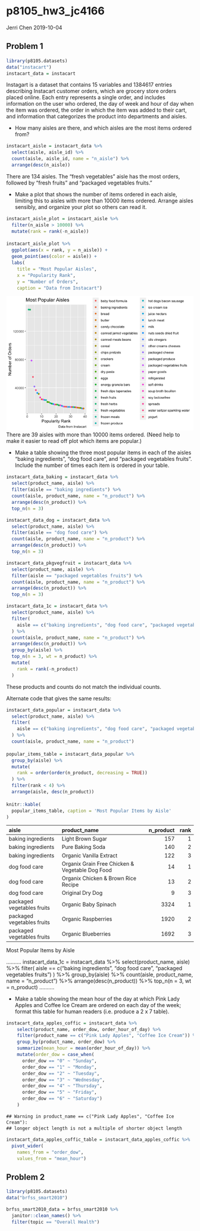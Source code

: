 p8105\_hw3\_jc4166
================
Jerri Chen
2019-10-04

## Problem 1

``` r
library(p8105.datasets)
data("instacart")
instacart_data = instacart
```

Instagart is a dataset that contains 15 variables and 1384617 entries
describing Instacart customer orders, which are grocery store orders
placed online. Each entry represents a single order, and includes
information on the user who ordered, the day of week and hour of day
when the item was ordered, the order in which the item was added to
their cart, and information that categorizes the product into
departments and aisles.

  - How many aisles are there, and which aisles are the most items
    ordered from?

<!-- end list -->

``` r
instacart_aisle = instacart_data %>%
  select(aisle, aisle_id) %>% 
  count(aisle, aisle_id, name = "n_aisle") %>% 
  arrange(desc(n_aisle))
```

There are 134 aisles. The “fresh vegetables” aisle has the most orders,
followed by “fresh fruits” and “packaged vegetables fruits.”

  - Make a plot that shows the number of items ordered in each aisle,
    limiting this to aisles with more than 10000 items ordered. Arrange
    aisles sensibly, and organize your plot so others can read it.

<!-- end list -->

``` r
instacart_aisle_plot = instacart_aisle %>% 
  filter(n_aisle > 10000) %>% 
  mutate(rank = rank(-n_aisle))

instacart_aisle_plot %>% 
  ggplot(aes(x = rank, y = n_aisle)) + 
  geom_point(aes(color = aisle)) +
  labs(
    title = "Most Popular Aisles",
    x = "Popularity Rank",
    y = "Number of Orders",
    caption = "Data from Instacart")
```

![](p8105_hw3_jc4166_files/figure-gfm/unnamed-chunk-3-1.png)<!-- -->
There are 39 aisles with more than 10000 items ordered. (Need help to
make it easier to read off plot which items are popular.)

  - Make a table showing the three most popular items in each of the
    aisles “baking ingredients”, “dog food care”, and “packaged
    vegetables fruits”. Include the number of times each item is ordered
    in your table.

<!-- end list -->

``` r
instacart_data_baking = instacart_data %>% 
  select(product_name, aisle) %>% 
  filter(aisle == "baking ingredients") %>% 
  count(aisle, product_name, name = "n_product") %>% 
  arrange(desc(n_product)) %>% 
  top_n(n = 3)
```

``` r
instacart_data_dog = instacart_data %>% 
  select(product_name, aisle) %>% 
  filter(aisle == "dog food care") %>% 
  count(aisle, product_name, name = "n_product") %>% 
  arrange(desc(n_product)) %>% 
  top_n(n = 3)
```

``` r
instacart_data_pkgvegfruit = instacart_data %>% 
  select(product_name, aisle) %>% 
  filter(aisle == "packaged vegetables fruits") %>% 
  count(aisle, product_name, name = "n_product") %>% 
  arrange(desc(n_product)) %>% 
  top_n(n = 3)
```

``` r
instacart_data_1c = instacart_data %>% 
  select(product_name, aisle) %>% 
  filter(
    aisle == c("baking ingredients", "dog food care", "packaged vegetables fruits")
  ) %>% 
  count(aisle, product_name, name = "n_product") %>% 
  arrange(desc(n_product)) %>%
  group_by(aisle) %>% 
  top_n(n = 3, wt = n_product) %>% 
  mutate(
    rank = rank(-n_product)
  )
```

These products and counts do not match the individual counts.

Alternate code that gives the same results:

``` r
instacart_data_popular = instacart_data %>% 
  select(product_name, aisle) %>% 
  filter(
    aisle == c("baking ingredients", "dog food care", "packaged vegetables fruits")
  ) %>% 
  count(aisle, product_name, name = "n_product")

popular_items_table = instacart_data_popular %>% 
  group_by(aisle) %>% 
  mutate(
    rank = order(order(n_product, decreasing = TRUE))
  ) %>% 
  filter(rank < 4) %>% 
  arrange(aisle, desc(n_product))

knitr::kable(
  popular_items_table, caption = 'Most Popular Items by Aisle'
)
```

| aisle                      | product\_name                                   | n\_product | rank |
| :------------------------- | :---------------------------------------------- | ---------: | ---: |
| baking ingredients         | Light Brown Sugar                               |        157 |    1 |
| baking ingredients         | Pure Baking Soda                                |        140 |    2 |
| baking ingredients         | Organic Vanilla Extract                         |        122 |    3 |
| dog food care              | Organix Grain Free Chicken & Vegetable Dog Food |         14 |    1 |
| dog food care              | Organix Chicken & Brown Rice Recipe             |         13 |    2 |
| dog food care              | Original Dry Dog                                |          9 |    3 |
| packaged vegetables fruits | Organic Baby Spinach                            |       3324 |    1 |
| packaged vegetables fruits | Organic Raspberries                             |       1920 |    2 |
| packaged vegetables fruits | Organic Blueberries                             |       1692 |    3 |

Most Popular Items by Aisle

………. instacart\_data\_1c = instacart\_data %\>% select(product\_name,
aisle) %\>% filter( aisle == c(“baking ingredients”, “dog food care”,
“packaged vegetables fruits”) ) %\>% group\_by(aisle) %\>%
count(aisle, product\_name, name = “n\_product”) %\>%
arrange(desc(n\_product)) %\>% top\_n(n = 3, wt = n\_product) ……….

  - Make a table showing the mean hour of the day at which Pink Lady
    Apples and Coffee Ice Cream are ordered on each day of the week;
    format this table for human readers (i.e. produce a 2 x 7 table).

<!-- end list -->

``` r
instacart_data_apples_coffic = instacart_data %>% 
    select(product_name, order_dow, order_hour_of_day) %>%
    filter(product_name == c("Pink Lady Apples", "Coffee Ice Cream")) %>%
    group_by(product_name, order_dow) %>%
    summarize(mean_hour = mean(order_hour_of_day)) %>%
    mutate(order_dow = case_when(
      order_dow == "0" ~ "Sunday",
      order_dow == "1" ~ "Monday",
      order_dow == "2" ~ "Tuesday",
      order_dow == "3" ~ "Wednesday",
      order_dow == "4" ~ "Thursday",
      order_dow == "5" ~ "Friday",
      order_dow == "6" ~ "Saturday")
    )
```

    ## Warning in product_name == c("Pink Lady Apples", "Coffee Ice Cream"):
    ## longer object length is not a multiple of shorter object length

``` r
instacart_data_apples_coffic_table = instacart_data_apples_coffic %>% 
  pivot_wider(
    names_from = "order_dow",
    values_from = "mean_hour")
```

## Problem 2

``` r
library(p8105.datasets)
data("brfss_smart2010")
```

``` r
brfss_smart2010_data = brfss_smart2010 %>% 
  janitor::clean_names() %>% 
  filter(topic == "Overall Health")
```

